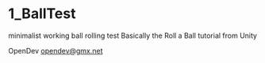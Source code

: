 # 1_BallTest
minimalist working ball rolling test
Basically the Roll a Ball tutorial from Unity

OpenDev
opendev@gmx.net
